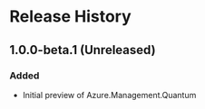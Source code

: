 # Release History
## 1.0.0-beta.1 (Unreleased)
### Added
- Initial preview of Azure.Management.Quantum